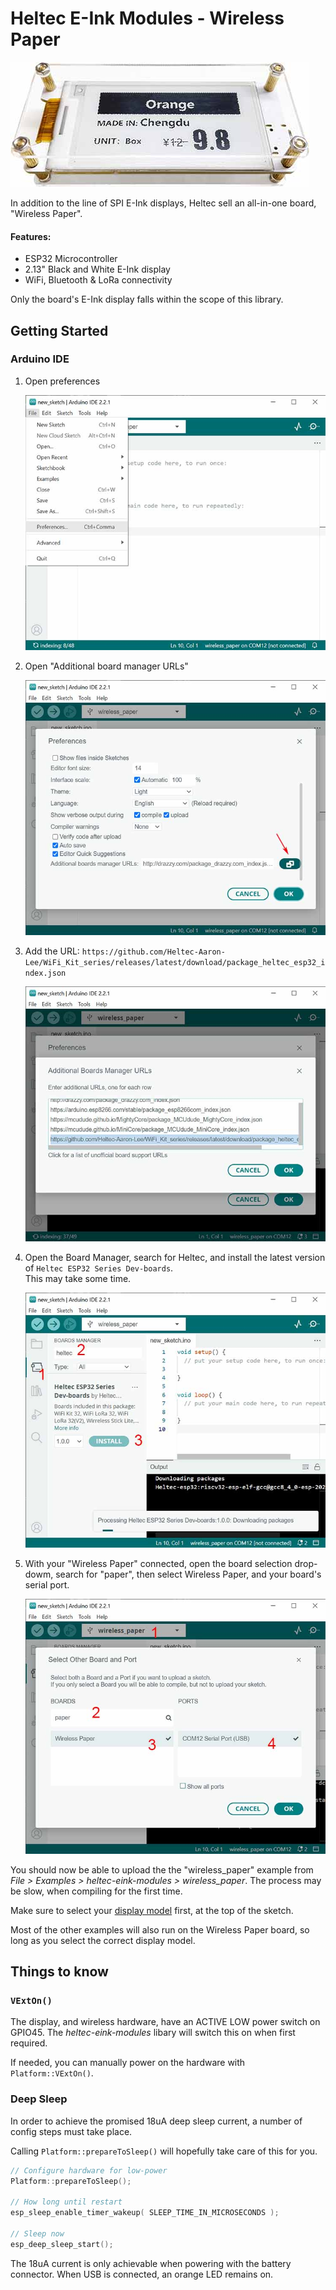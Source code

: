 # Heltec E-Ink Modules - Wireless Paper

![](promo.jpg)

In addition to the line of SPI E-Ink displays, Heltec sell an all-in-one board, "Wireless Paper".

#### Features:
  * ESP32 Microcontroller
  * 2.13" Black and White E-Ink display
  * WiFi, Bluetooth & LoRa connectivity

Only the board's E-Ink display falls within the scope of this library.

## Getting Started

### Arduino IDE

1. Open preferences 

    ![](ArduinoIDE/prefs.jpg)

2. Open "Additional board manager URLs"

    ![](ArduinoIDE/urls1.jpg)

3. Add the URL: `https://github.com/Heltec-Aaron-Lee/WiFi_Kit_series/releases/latest/download/package_heltec_esp32_index.json`

    ![](ArduinoIDE/urls2.jpg)

4. Open the Board Manager, search for Heltec, and install the latest version of `Heltec ESP32 Series Dev-boards`. <br />
This may take some time.

    ![](ArduinoIDE/board_manager.jpg)

5. With your "Wireless Paper" connected, open the board selection drop-dowm, search for "paper", then select Wireless Paper, and your board's serial port.

    ![](ArduinoIDE/select_board.jpg)

You should now be able to upload the the "wireless_paper" example from *File > Examples > heltec-eink-modules > wireless_paper*. The process may be slow, when compiling for the first time.

Make sure to select your [display model](/docs/README.md#wireless-paper) first, at the top of the sketch.

Most of the other examples will also run on the Wireless Paper board, so long as you select the correct display model.

## Things to know

### `VExtOn()`
The display, and wireless hardware, have an ACTIVE LOW power switch on GPIO45. 
The *heltec-eink-modules* libary will switch this on when first required.

If needed, you can manually power on the hardware with `Platform::VExtOn()`.

### Deep Sleep
In order to achieve the promised 18uA deep sleep current, a number of config steps must take place.

Calling `Platform::prepareToSleep()` will hopefully take care of this for you.

```cpp
// Configure hardware for low-power
Platform::prepareToSleep();

// How long until restart
esp_sleep_enable_timer_wakeup( SLEEP_TIME_IN_MICROSECONDS );

// Sleep now
esp_deep_sleep_start();
```

The 18uA current is only achievable when powering with the battery connector. When USB is connected, an orange LED remains on.
